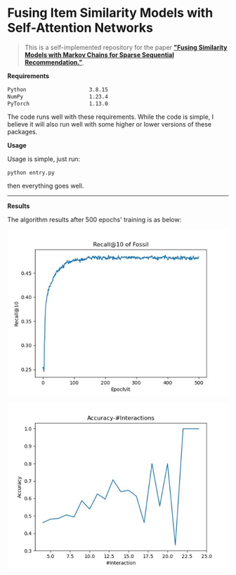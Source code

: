 # Fusing Item Similarity Models with Self-Attention Networks

> This is a self-implemented repository for the paper **["Fusing Similarity Models with Markov Chains for Sparse Sequential Recommendation."](https://arxiv.org/pdf/1609.09152)**.

**Requirements**

```
Python                    3.8.15
NumPy                     1.23.4
PyTorch                   1.13.0
```

The code runs well with these requirements. While the code is simple, I believe it will also run well with some higher or lower versions of these packages.

**Usage**

Usage is simple, just run:

```
python entry.py
```

then everything goes well.

---

**Results**

The algorithm results after 500 epochs' training is as below:

![TrainRes](./fossil.jpg)

![AccRes](./fossil_acc.jpg)